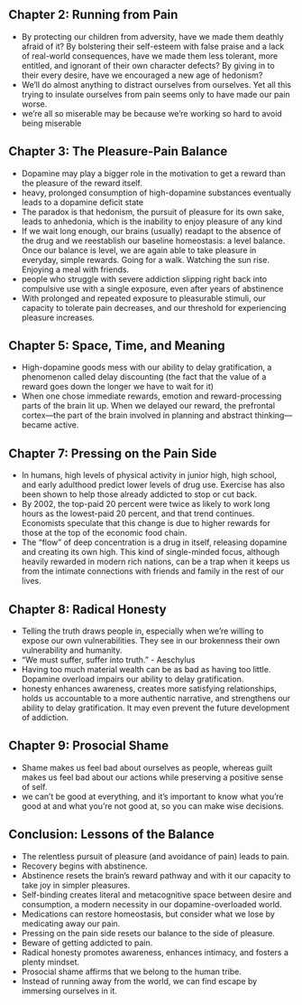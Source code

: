 ## Chapter 2: Running from Pain
* By protecting our children from adversity, have we made them deathly afraid of it? By bolstering their self-esteem with false praise and a lack of real-world consequences, have we made them less tolerant, more entitled, and ignorant of their own character defects? By giving in to their every desire, have we encouraged a new age of hedonism?
* We’ll do almost anything to distract ourselves from ourselves. Yet all this trying to insulate ourselves from pain seems only to have made our pain worse.
* we’re all so miserable may be because we’re working so hard to avoid being miserable

## Chapter 3: The Pleasure-Pain Balance
* Dopamine may play a bigger role in the motivation to get a reward than the pleasure of the reward itself.
* heavy, prolonged consumption of high-dopamine substances eventually leads to a dopamine deficit state
* The paradox is that hedonism, the pursuit of pleasure for its own sake, leads to anhedonia, which is the inability to enjoy pleasure of any kind
* If we wait long enough, our brains (usually) readapt to the absence of the drug and we reestablish our baseline homeostasis: a level balance. Once our balance is level, we are again able to take pleasure in everyday, simple rewards. Going for a walk. Watching the sun rise. Enjoying a meal with friends.
* people who struggle with severe addiction slipping right back into compulsive use with a single exposure, even after years of abstinence
* With prolonged and repeated exposure to pleasurable stimuli, our capacity to tolerate pain decreases, and our threshold for experiencing pleasure increases.

## Chapter 5: Space, Time, and Meaning
* High-dopamine goods mess with our ability to delay gratification, a phenomenon called delay discounting (the fact that the value of a reward goes down the longer we have to wait for it)
* When one chose immediate rewards, emotion and reward-processing parts of the brain lit up. When we delayed our reward, the prefrontal cortex—the part of the brain involved in planning and abstract thinking—became active.

## Chapter 7: Pressing on the Pain Side
* In humans, high levels of physical activity in junior high, high school, and early adulthood predict lower levels of drug use. Exercise has also been shown to help those already addicted to stop or cut back.
* By 2002, the top-paid 20 percent were twice as likely to work long hours as the lowest-paid 20 percent, and that trend continues. Economists speculate that this change is due to higher rewards for those at the top of the economic food chain.
* The “flow” of deep concentration is a drug in itself, releasing dopamine and creating its own high. This kind of single-minded focus, although heavily rewarded in modern rich nations, can be a trap when it keeps us from the intimate connections with friends and family in the rest of our lives.

## Chapter 8: Radical Honesty
* Telling the truth draws people in, especially when we’re willing to expose our own vulnerabilities. They see in our brokenness their own vulnerability and humanity.
* “We must suffer, suffer into truth.” - Aeschylus
* Having too much material wealth can be as bad as having too little. Dopamine overload impairs our ability to delay gratification.
* honesty enhances awareness, creates more satisfying relationships, holds us accountable to a more authentic narrative, and strengthens our ability to delay gratification. It may even prevent the future development of addiction.

## Chapter 9: Prosocial Shame
* Shame makes us feel bad about ourselves as people, whereas guilt makes us feel bad about our actions while preserving a positive sense of self.
* we can’t be good at everything, and it’s important to know what you’re good at and what you’re not good at, so you can make wise decisions.

## Conclusion: Lessons of the Balance
* The relentless pursuit of pleasure (and avoidance of pain) leads to pain.
* Recovery begins with abstinence.
* Abstinence resets the brain’s reward pathway and with it our capacity to take joy in simpler pleasures.
* Self-binding creates literal and metacognitive space between desire and consumption, a modern necessity in our dopamine-overloaded world.
* Medications can restore homeostasis, but consider what we lose by medicating away our pain.
* Pressing on the pain side resets our balance to the side of pleasure.
* Beware of getting addicted to pain.
* Radical honesty promotes awareness, enhances intimacy, and fosters a plenty mindset.
* Prosocial shame affirms that we belong to the human tribe.
* Instead of running away from the world, we can find escape by immersing ourselves in it.
